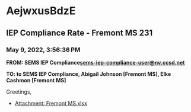 # AejwxusBdzE
## IEP Compliance Rate - Fremont MS 231
### May 9, 2022, 3:56:36 PM
**FROM: SEMS IEP Compliance<sems-iep-compliance-user@nv.ccsd.net>**

**TO: to SEMS IEP Compliance, Abigail Johnson [Fremont MS], Elke Cashmon [Fremont MS]**


Greetings,  





* [Attachment: Fremont MS.xlsx](AejwxusBdzE-attachment-1.xlsx)
